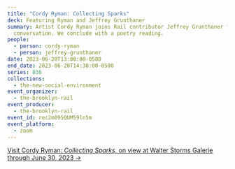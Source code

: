 ```yaml
---
title: "Cordy Ryman: Collecting Sparks"
deck: Featuring Ryman and Jeffrey Grunthaner
summary: Artist Cordy Ryman joins Rail contributor Jeffrey Grunthaner for a
  conversation. We conclude with a poetry reading.
people:
  - person: cordy-ryman
  - person: jeffrey-grunthaner
date: 2023-06-20T13:00:00-0500
end_date: 2023-06-20T14:30:00-0500
series: 836
collections:
  - the-new-social-environment
event_organizer:
  - the-brooklyn-rail
event_producer:
  - the-brooklyn-rail
event_id: rec2m09SQUM59ln5m
event_platform:
  - zoom
---
```

[V﻿isit Cordy Ryman: *Collecting Sparks,* on view at Walter Storms Galerie through June 30, 2023 →](https://www.storms-galerie.de/exhibition/cordy-ryman-2)